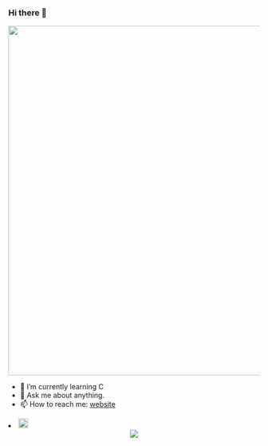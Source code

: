 ### Hi there 👋

<div align="center">
  <a target="_blank" rel="noopener noreferrer"        href="https://camo.githubusercontent.com/e4a569755580f96dce0e6d65bc761e0d9aef0fecae524ec73a1b0be60fc934fa/68747470733a2f2f7777772e6d79676f2e67652f75706c6f6164732f6   26c6f672f313538343032333739352e6a7067"><img     src="https://camo.githubusercontent.com/e4a569755580f96dce0e6d65bc761e0d9aef0fecae524ec73a1b0be60fc934fa/68747470733a2f2f7777772e6d79676f2e67652f75706c6f6164732f626c6f672f313538343032333739352e6a7067" width="700px" data-canonical-src="https://www.mygo.ge/uploads/blog/1584023795.jpg" style="max-width:100%;"></a>
</div>

- 🌱 I’m currently learning C
- 💬 Ask me about anything.
- 📫 How to reach me: [website](http://all-an.github.io)

<li><g-emoji class="g-emoji" alias="smile" fallback-src="https://github.githubassets.com/images/icons/emoji/unicode/1f604.png"><img class="emoji" alt="smile" height="20" width="20" src="https://github.githubassets.com/images/icons/emoji/unicode/1f604.png"></g-emoji></li>

<div align="center"><a href="https://github.com/all-an/github-readme-stats">
  <img align="center" src="https://github-readme-stats.vercel.app/api?username=all-an&show_icons=true&theme=vision-friendly-dark" />
</a>
</div>


